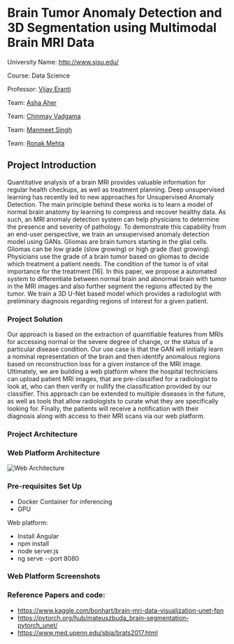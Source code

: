 # Brain Tumor Anomaly Detection and 3D Segmentation using Multimodal Brain MRI Data

University Name: http://www.sjsu.edu/

Course: Data Science

Professor: [Vijay Eranti](https://www.linkedin.com/in/vijay-eranti-6a6485/)

Team: [Asha Aher](https://www.linkedin.com/in/asha-aher)

Team: [Chinmay Vadgama](https://www.linkedin.com/in/chinmayvadgama/)

Team: [Manmeet Singh](https://www.linkedin.com/in/msingh16/)

Team: [Ronak Mehta](https://www.linkedin.com/in/ronakmehta21/)


## Project Introduction

Quantitative analysis of a brain MRI provides valuable information for regular health checkups, as well as treatment planning. Deep unsupervised learning has recently led to new approaches for Unsupervised Anomaly Detection. The main principle behind these works is to learn a model of normal brain anatomy by learning to compress and recover healthy data. As such, an MRI anomaly detection system can help physicians to determine the presence and severity of pathology. To demonstrate this capability from an end-user perspective, we train an unsupervised anomaly detection model using GANs.
Gliomas are brain tumors starting in the glial cells. Gliomas can be low grade (slow growing) or high grade (fast growing). Physicians use the grade of a brain tumor based on gliomas to decide which treatment a patient needs. The condition of the tumor is of vital importance for the treatment [16]. In this paper, we propose a automated system to differentiate between normal brain and abnormal brain with tumor in the MRI images and also further segment the regions affected by the tumor. We train a 3D U-Net based model which provides a radiologist with preliminary diagnosis regarding regions of interest for a given patient.

### Project Solution 
Our approach is based on the extraction of quantifiable features from MRIs for accessing normal or the severe degree of change, or the status of a particular disease condition. Our use case is that the GAN will initially learn a nominal representation of the brain and then identify anomalous regions based on reconstruction loss for a given instance of the MRI image. Ultimately, we are building a web platform where the hospital technicians can upload patient MRI images, that are pre-classified for a radiologist to look at, who can then verify or nullify the classification provided by our classifier. This approach can be extended to multiple diseases in the future, as well as tools that allow radiologists to curate what they are specifically looking for. Finally, the patients will receive a notification with their diagnosis along with access to their MRI scans via our web platform.

### Project Architecture 


### Web Platform Architecture 
![Web Architecture](https://github.com/manmeet3/Masters_Project/blob/master/Web_Architecture.png?raw=true)




### Pre-requisites Set Up
* Docker Container for inferencing
* GPU

Web platform: 
* Install Angular 
* npm install
* node server.js
* ng serve --port 8080

### Web Platform Screenshots






### Reference Papers and code:
* https://www.kaggle.com/bonhart/brain-mri-data-visualization-unet-fpn
* https://pytorch.org/hub/mateuszbuda_brain-segmentation-pytorch_unet/
* https://www.med.upenn.edu/sbia/brats2017.html


